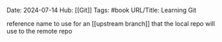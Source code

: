 Date: 2024-07-14
Hub: [[Git]]
Tags: #book
URL/Title: Learning Git 

reference name to use for an [[upstream branch]] that the local repo will use to the remote repo